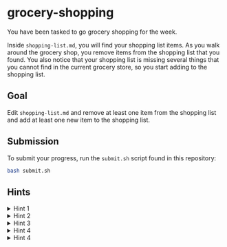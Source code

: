 # grocery-shopping

You have been tasked to go grocery shopping for the week.

Inside `shopping-list.md`, you will find your shopping list items. As you walk around the grocery shop, you remove items from the shopping list that you found. You also notice that your shopping list is missing several things that you cannot find in the current grocery store, so you start adding to the shopping list.

## Goal

Edit `shopping-list.md` and remove at least one item from the shopping list and add at least one new item to the shopping list.

## Submission

To submit your progress, run the `submit.sh` script found in this repository:

```bash
bash submit.sh
```

## Hints

<details>

<summary>Hint 1</summary>

Have you removed at least one item from the shopping list?

</details>

<details>

<summary>Hint 2</summary>

Have you added at least one (new) item to the shopping list? This item must not have been in the original shopping list.

</details>

<details>

<summary>Hint 3</summary>

Not seeing your changes? Are you sure you have run `git add shopping-list.md` and run `bash submit.sh`?

</details>

<details>

<summary>Hint 4</summary>

Try to change the file to:

```md
- Apples
- Pears
```

</details>

<details>

<summary>Hint 4</summary>

Try to change the file to:

```md
- Apples
- Pears
```

</details>
